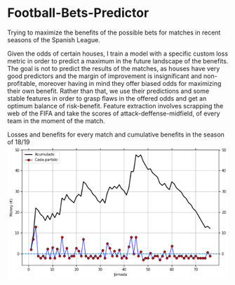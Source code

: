 # Football-Bets-Predictor
Trying to maximize the benefits of the possible bets for matches in recent seasons of the Spanish League.

Given the odds of certain houses, I train a model with a specific custom loss metric in order to predict a maximum in the future landscape of the benefits. The goal is not to predict the results of the matches, as houses have very good predictors and the margin of improvement is insignificant and non-profitable, moreover having in mind they offer biased odds for maximizing their own benefit. Rather than that, we use their predictions and some stable features in order to grasp flaws in the offered odds and get an optimum balance of risk-benefit. Feature extraction involves scrapping the web of the FIFA and take the scores of attack-deffense-midfield, of every team in the moment of the match.


Losses and benefits for every match and cumulative benefits in the season of 18/19
![alt text](https://github.com/reymom/Football-Bets-Predictor/blob/master/VirtualGain1819_modelfin.png)
